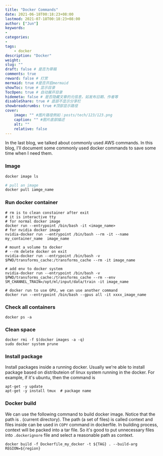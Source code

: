 ```yaml
---
title: "Docker Commands"
date: 2021-06-18T00:18:23+08:00
lastmod: 2021-07-18T00:18:23+08:00
author: ["Jun"]
keywords: 
- 
categories: 
- 
tags: 
    - docker
description: "Docker"
weight:
slug: ""
draft: false # 是否为草稿
comments: true
reward: false # 打赏
mermaid: true #是否开启mermaid
showToc: true # 显示目录
TocOpen: true # 自动展开目录
hidemeta: false # 是否隐藏文章的元信息，如发布日期、作者等
disableShare: true # 底部不显示分享栏
showbreadcrumbs: true #顶部显示路径
cover:
    image: "" #图片路径例如：posts/tech/123/123.png
    caption: "" #图片底部描述
    alt: ""
    relative: false
---
```

In the last blog, we talked about commonly used AWS commands. In this blog, I'll document some commonly used docker commands to save some time when I need them.

### Image
```bash
docker image ls

# pull an image
docker pull iamge_name
```

### Run docker container
```
# rm is to clean constainer after exit
# it is interactive tty
# for normal docker image
docker run --entrypoint /bin/bash -it <image_name> 
# for nvidia docker image
nvidia-docker run --entrypoint /bin/bash --rm -it --name my_container_name  image_name

# mount a volume to docker
# --rm delete docker on exit
nvidia-docker run --entrypoint /bin/bash -v $PWD/transforms_cache:/transforms_cache --rm -it image_name

# add env to docker system
nvidia-docker run --entrypoint /bin/bash -v $PWD/transforms_cache:/transforms_cache --rm --env SM_CHANNEL_TRAIN=/opt/ml/input/data/train -it image_name

# docker run to use GPU, we can use another command
docker run --entrypoint /bin/bash --gpus all -it xxxx_image_name
```


### Check all containers
```
docker ps -a
```


### Clean space
```
docker rmi -f $(docker images -a -q)
sudo docker system prune
```


### Install package
Install packages inside a running docker. Usually we're able to install package based on distributeion of linux system running in the docker. For example, if it's ubuntu, then the command is 
```
apt-get -y update
apt-get -y install tmux  # package name
```


### Docker build
We can use the following command to build docker image. Notice that the path is . (current directory). The path (a set of files) is called context and files inside can be used in `COPY` command in dockerfile. In building process, context will be packed into a tar file. So it's good to put unnecessary files into `.dockerignore` file and select a reasonable path as context.
```
docker build -f Dockerfile_my_docker -t ${TAG} . --build-arg REGION=${region}
```


